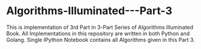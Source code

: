 # Algorithms-Illuminated---Part-3
 This is implementation of 3rd Part in 3-Part Series of Algorithms Illuminated Book. All Implementations in this repository are written in both Python and Golang. Single IPython Notebook contains all Algorithms given in this Part 3.
